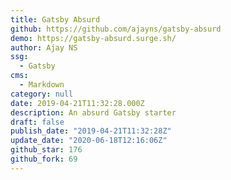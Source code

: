 ```yaml
---
title: Gatsby Absurd
github: https://github.com/ajayns/gatsby-absurd
demo: https://gatsby-absurd.surge.sh/
author: Ajay NS
ssg:
  - Gatsby
cms:
  - Markdown
category: null
date: 2019-04-21T11:32:28.000Z
description: An absurd Gatsby starter
draft: false
publish_date: "2019-04-21T11:32:28Z"
update_date: "2020-06-18T12:16:06Z"
github_star: 176
github_fork: 69
---
```

